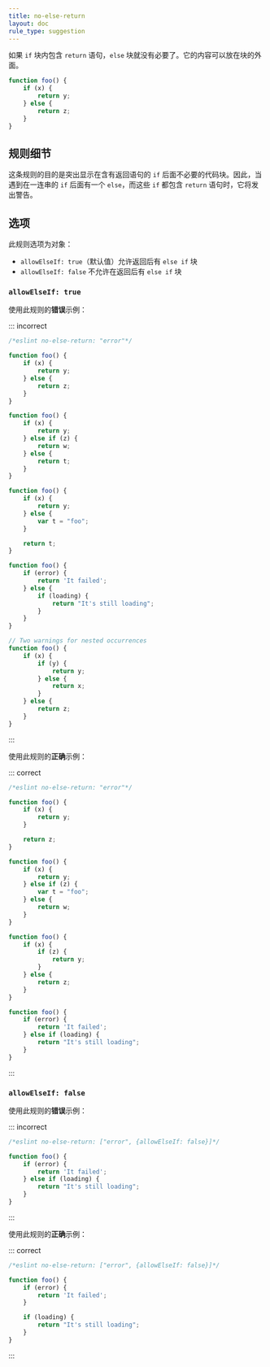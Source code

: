 ```yaml
---
title: no-else-return
layout: doc
rule_type: suggestion
---
```


如果 `if` 块内包含 `return` 语句，`else` 块就没有必要了。它的内容可以放在块的外面。

```js
function foo() {
    if (x) {
        return y;
    } else {
        return z;
    }
}
```

## 规则细节

这条规则的目的是突出显示在含有返回语句的 `if` 后面不必要的代码块。因此，当遇到在一连串的 `if` 后面有一个 `else`，而这些 `if` 都包含 `return` 语句时，它将发出警告。

## 选项

此规则选项为对象：

* `allowElseIf: true`（默认值）允许返回后有 `else if` 块
* `allowElseIf: false` 不允许在返回后有 `else if` 块

### `allowElseIf: true`

使用此规则的**错误**示例：

::: incorrect

```js
/*eslint no-else-return: "error"*/

function foo() {
    if (x) {
        return y;
    } else {
        return z;
    }
}

function foo() {
    if (x) {
        return y;
    } else if (z) {
        return w;
    } else {
        return t;
    }
}

function foo() {
    if (x) {
        return y;
    } else {
        var t = "foo";
    }

    return t;
}

function foo() {
    if (error) {
        return 'It failed';
    } else {
        if (loading) {
            return "It's still loading";
        }
    }
}

// Two warnings for nested occurrences
function foo() {
    if (x) {
        if (y) {
            return y;
        } else {
            return x;
        }
    } else {
        return z;
    }
}
```

:::

使用此规则的**正确**示例：

::: correct

```js
/*eslint no-else-return: "error"*/

function foo() {
    if (x) {
        return y;
    }

    return z;
}

function foo() {
    if (x) {
        return y;
    } else if (z) {
        var t = "foo";
    } else {
        return w;
    }
}

function foo() {
    if (x) {
        if (z) {
            return y;
        }
    } else {
        return z;
    }
}

function foo() {
    if (error) {
        return 'It failed';
    } else if (loading) {
        return "It's still loading";
    }
}
```

:::

### `allowElseIf: false`

使用此规则的**错误**示例：

::: incorrect

```js
/*eslint no-else-return: ["error", {allowElseIf: false}]*/

function foo() {
    if (error) {
        return 'It failed';
    } else if (loading) {
        return "It's still loading";
    }
}
```

:::

使用此规则的**正确**示例：

::: correct

```js
/*eslint no-else-return: ["error", {allowElseIf: false}]*/

function foo() {
    if (error) {
        return 'It failed';
    }

    if (loading) {
        return "It's still loading";
    }
}
```

:::
